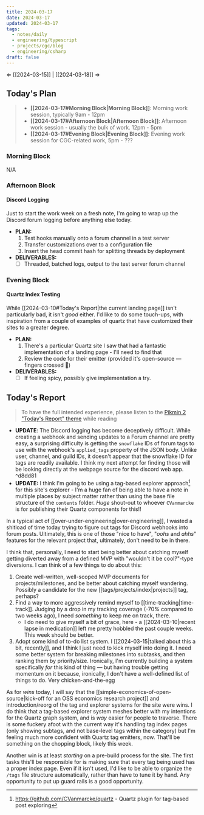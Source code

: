```yaml
---
title: 2024-03-17
date: 2024-03-17
updated: 2024-03-17
tags:
  - notes/daily
  - engineering/typescript
  - projects/cgc/blog
  - engineering/csharp
draft: false
---
```

⇐ [[2024-03-15]] |  [[2024-03-18]] ⇒

## Today's Plan

> - **[[2024-03-17#Morning Block|Morning Block]]**: Morning work session, typically 9am - 12pm
> - **[[2024-03-17#Afternoon Block|Afternoon Block]]**: Afternoon work session - usually the bulk of work. 12pm - 5pm
> - **[[2024-03-17#Evening Block|Evening Block]]**: Evening work session for CGC-related work, 5pm - ???

### Morning Block

N/A
### Afternoon Block

#### Discord Logging

Just to start the work week on a fresh note, I'm going to wrap up the Discord forum logging before anything else today.

- **PLAN:** 
	1. Test hooks manually onto a forum channel in a test server
	2. Transfer customizations over to a configuration file
	3. Insert the head commit hash for splitting threads by deployment
- **DELIVERABLES:** 
	- [ ] Threaded, batched logs, output to the test server forum channel

### Evening Block

#### Quartz Index Testing

While [[2024-03-10#Today's Report|the current landing page]] isn't particularly bad, it isn't *good* either. I'd like to do some touch-ups, with inspiration from a couple of examples of quartz that have customized their sites to a greater degree.

- **PLAN:** 
	1. There's a particular Quartz site I saw that had a fantastic implementation of a landing page - I'll need to find that
	2. Review the code for their emitter (provided it's open-source — fingers crossed 🤞)
- **DELIVERABLES:** 
	- [ ] If feeling spicy, possibly give implementation a try.

## Today's Report

> To have the full intended experience, please listen to the [Pikmin 2 "Today's Report" theme](https://www.youtube.com/watch?v=l1fCmKZnq3U&list=PLwyW5mbdZMGN8mGTqvDhsBs37SW4TkHcw&index=85) while reading

- **UPDATE**: The Discord logging has become deceptively difficult. While creating a webhook and sending updates to a Forum channel are pretty easy, a surprising difficulty is getting the `snowflake` IDs of forum tags to use with the webhook's `applied_tags` property of the JSON body. Unlike user, channel, and guild IDs, it doesn't appear that the snowflake ID for tags are readily available. I think my next attempt for finding those will be looking directly at the webpage source for the discord web app. ^d8dd81
- **UPDATE:** I think I'm going to be using a tag-based explorer approach[^5] for this site's explorer - I'm a huge fan of being able to have a note in multiple places by subject matter rather than using the base file structure of the `contents` folder. *Huge* shout-out to whoever `CVanmarcke` is for publishing their Quartz components for this!!

In a typical act of [[over-under-engineering|over-engineering]], I wasted a shitload of time today trying to figure out tags for Discord webhooks into forum posts. Ultimately, this is one of those "nice to have", "*oohs* and *ahhs*" features for the relevant project that, ultimately, don't need to be in there.

I think that, personally, I need to start being better about catching myself getting diverted away from a defined MVP with "wouldn't it be cool?"-type diversions. I can think of a few things to do about this:

1. Create well-written, well-scoped MVP documents for projects/milestones, and be better about catching myself wandering. Possibly a candidate for the new [[tags/projects/index|projects]] tag, perhaps?
2. Find a way to more aggressively remind myself to [[time-tracking|time-track]]. Judging by a drop in my tracking coverage (-70% compared to two weeks ago), I need *something* to keep me on track, there.
	- I do need to give myself a bit of grace, here - a [[2024-03-10|recent lapse in medication]] left me pretty hobbled the past couple weeks. This week should be better.
3. Adopt some kind of to-do list system. I [[2024-03-15|talked about this a bit, recently]], and I think I just need to kick myself into doing it. I need some better system for breaking milestones into subtasks, and then ranking them by priority/size. Ironically, I'm currently building a system specifically *for* this kind of thing — but having trouble getting momentum on it because, ironically, I don't have a well-defined list of things to do. Very chicken-and-the-egg

As for *wins* today, I will say that the [[simple-economics-of-open-source|kick-off for an OSS economics research project]] and introduction/reorg of the tag and explorer systems for the site were wins. I do think that a tag-based explorer system meshes better with my intentions for the Quartz graph system, and is *way* easier for people to traverse. There is some fuckery afoot with the current way it's handling tag index pages (only showing subtags, and not base-level tags within the category) but I'm feeling much more confident with Quartz tag emitters, now. That'll be something on the chopping block, likely this week.

Another win is at least *starting* on a pre-build process for the site. The first tasks this'll be responsible for is making sure that every tag being used has a proper index page. Even if it isn't used, I'd like to be able to organize the `/tags` file structure automatically, rather than have to tune it by hand. Any opportunity to put up guard rails is a good opportunity.


[^1]: [[caveat-lector|caveat lector]] — This is a daily note! I don't actively maintain any information in daily notes, so please be cautious in following any advice here.
[^2]: https://www.statista.com/statistics/1190869/roblox-games-users-global-distribution-age/ - 2023 statistical distribution of Roblox users by age bracket. Looks like I've officially aged into their catch-all "25+" age category.
[^3]: https://www.usebruno.com/ - Potential alternative to Postman/Thunder Client, which (hopefully) won't descend into sub hell. I've been burned before - don't burn me now, Bruno 🙏
[^4]: https://www.dndbeyond.com/subclasses/1982003-apothecary-of-artifice - Custom subclasses in D&D are very fun to make
[^5]: https://github.com/CVanmarcke/quartz - Quartz plugin for tag-based post exploring